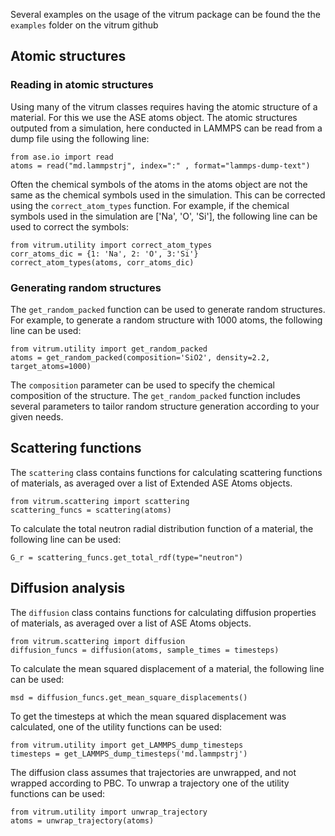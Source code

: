 Several examples on the usage of the vitrum package can be found the the `examples` folder on the vitrum github

## Atomic structures
### Reading in atomic structures
Using many of the vitrum classes requires having the atomic structure of a material. For this we use the ASE atoms object. The atomic structures outputed from a simulation, here conducted in LAMMPS can be read from a dump file using the following line:

```
from ase.io import read
atoms = read("md.lammpstrj", index=":" , format="lammps-dump-text")
```

Often the chemical symbols of the atoms in the atoms object are not the same as the chemical symbols used in the simulation. This can be corrected using the `correct_atom_types` function. For example, if the chemical symbols used in the simulation are ['Na', 'O', 'Si'], the following line can be used to correct the symbols:

```
from vitrum.utility import correct_atom_types
corr_atoms_dic = {1: 'Na', 2: 'O', 3:'Si'}
correct_atom_types(atoms, corr_atoms_dic)
```

### Generating random structures
The `get_random_packed` function can be used to generate random structures. For example, to generate a random structure with 1000 atoms, the following line can be used:

```
from vitrum.utility import get_random_packed
atoms = get_random_packed(composition='SiO2', density=2.2, target_atoms=1000)
```

The `composition` parameter can be used to specify the chemical composition of the structure. The `get_random_packed` function includes several parameters to tailor random structure generation according to your given needs.


## Scattering functions
The `scattering` class contains functions for calculating scattering functions of materials, as averaged over a list of Extended ASE Atoms objects.

```
from vitrum.scattering import scattering
scattering_funcs = scattering(atoms)
```

To calculate the total neutron radial distribution function of a material, the following line can be used:

```
G_r = scattering_funcs.get_total_rdf(type="neutron")
```


## Diffusion analysis
The `diffusion` class contains functions for calculating diffusion properties of materials, as averaged over a list of ASE Atoms objects.

```
from vitrum.scattering import diffusion
diffusion_funcs = diffusion(atoms, sample_times = timesteps)
```

To calculate the mean squared displacement of a material, the following line can be used:

```
msd = diffusion_funcs.get_mean_square_displacements()
```

To get the timesteps at which the mean squared displacement was calculated, one of the utility functions can be used:

```
from vitrum.utility import get_LAMMPS_dump_timesteps
timesteps = get_LAMMPS_dump_timesteps('md.lammpstrj')
```

The diffusion class assumes that trajectories are unwrapped, and not wrapped according to PBC. To unwrap a trajectory one of the utility functions can be used:

```
from vitrum.utility import unwrap_trajectory
atoms = unwrap_trajectory(atoms)
```